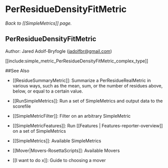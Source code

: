 # PerResidueDensityFitMetric
*Back to [[SimpleMetrics]] page.*
## PerResidueDensityFitMetric

Author: Jared Adolf-Bryfogle (jadolfbr@gmail.com)

[[include:simple_metric_PerResidueDensityFitMetric_complex_type]]

##See Also

* [[ResidueSummaryMetric]]: Summarize a PerResidueRealMetric in various ways, such as the mean, sum, or the number of residues above, below, or equal to a certain value. 

* [[RunSimpleMetrics]]: Run a set of SimpleMetrics and output data to the scorefile
* [[SimpleMetricFilter]]: Filter on an arbitrary SimpleMetric
* [[SimpleMetricFeatures]]: Run [[Features | Features-reporter-overview]] on a set of SimpleMetrics
* [[SimpleMetrics]]: Available SimpleMetrics
* [[Mover|Movers-RosettaScripts]]: Available Movers
* [[I want to do x]]: Guide to choosing a mover